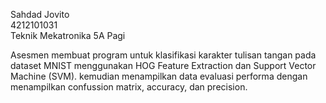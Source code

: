 Sahdad Jovito <br />
4212101031 <br />
Teknik Mekatronika 5A Pagi <br />

Asesmen membuat program untuk klasifikasi karakter tulisan tangan pada dataset MNIST menggunakan HOG Feature Extraction dan Support Vector Machine (SVM). kemudian menampilkan data evaluasi performa dengan menampilkan confussion matrix, accuracy, dan precision.
